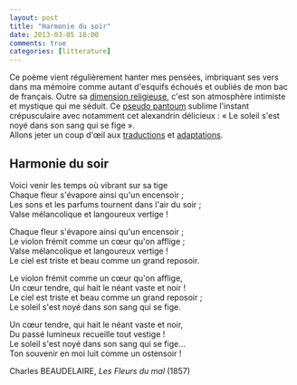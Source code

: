 ```yaml
---
layout: post
title: "Harmonie du soir"
date: 2013-03-05 18:00
comments: true
categories: [litterature]
---
```

Ce poème vient régulièrement hanter mes pensées, imbriquant ses vers dans ma mémoire comme autant d'esquifs échoués et oubliés de mon bac de français. Outre sa [dimension religieuse](http://www.bacdefrancais.net/harmonie.php), c'est son atmosphère intimiste et mystique qui me séduit. Ce [pseudo pantoum](http://fr.wikipedia.org/wiki/Pantoum#Harmonie_du_soir.2C_faux_pantoum_de_Baudelaire) sublime l'instant crépusculaire avec notamment cet alexandrin délicieux&nbsp;: «&nbsp;Le soleil s'est noyé dans son sang qui se fige&nbsp;».  
Allons jeter un coup d'œil aux [traductions](http://fleursdumal.org/poem/142) et [adaptations](http://www.youtube.com/watch?v=9aUY39nHDoo).
<!--more-->
Harmonie du soir
----
Voici venir les temps où vibrant sur sa tige  
Chaque fleur s'évapore ainsi qu'un encensoir&nbsp;;  
Les sons et les parfums tournent dans l'air du soir&nbsp;;  
Valse mélancolique et langoureux vertige&nbsp;!

Chaque fleur s'évapore ainsi qu'un encensoir&nbsp;;  
Le violon frémit comme un cœur qu'on afflige&nbsp;;  
Valse mélancolique et langoureux vertige&nbsp;!  
Le ciel est triste et beau comme un grand reposoir.

Le violon frémit comme un cœur qu'on afflige,  
Un cœur tendre, qui hait le néant vaste et noir&nbsp;!  
Le ciel est triste et beau comme un grand reposoir&nbsp;;  
Le soleil s'est noyé dans son sang qui se fige.

Un cœur tendre, qui hait le néant vaste et noir,  
Du passé lumineux recueille tout vestige&nbsp;!  
Le soleil s'est noyé dans son sang qui se fige…  
Ton souvenir en moi luit comme un ostensoir&nbsp;!

Charles BEAUDELAIRE, _Les Fleurs du mal_ (1857)
